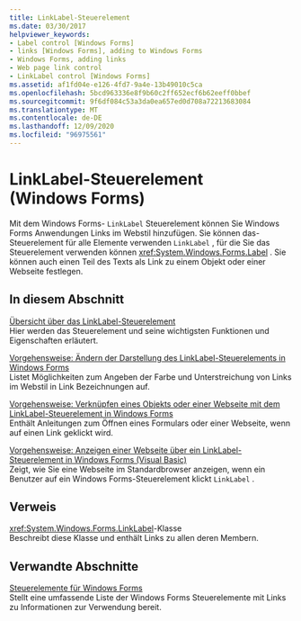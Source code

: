 ```yaml
---
title: LinkLabel-Steuerelement
ms.date: 03/30/2017
helpviewer_keywords:
- Label control [Windows Forms]
- links [Windows Forms], adding to Windows Forms
- Windows Forms, adding links
- Web page link control
- LinkLabel control [Windows Forms]
ms.assetid: af1fd04e-e126-4fd7-9a4e-13b49010c5ca
ms.openlocfilehash: 5bcd963336e8f9b60c2ff652ecf6b62eeff0bbef
ms.sourcegitcommit: 9f6df084c53a3da0ea657ed0d708a72213683084
ms.translationtype: MT
ms.contentlocale: de-DE
ms.lasthandoff: 12/09/2020
ms.locfileid: "96975561"
---
```

# <a name="linklabel-control-windows-forms"></a>LinkLabel-Steuerelement (Windows Forms)
Mit dem Windows Forms- `LinkLabel` Steuerelement können Sie Windows Forms Anwendungen Links im Webstil hinzufügen. Sie können das-Steuerelement für alle Elemente verwenden `LinkLabel` , für die Sie das Steuerelement verwenden können <xref:System.Windows.Forms.Label> . Sie können auch einen Teil des Texts als Link zu einem Objekt oder einer Webseite festlegen.  
  
## <a name="in-this-section"></a>In diesem Abschnitt  
 [Übersicht über das LinkLabel-Steuerelement](linklabel-control-overview-windows-forms.md)  
 Hier werden das Steuerelement und seine wichtigsten Funktionen und Eigenschaften erläutert.  
  
 [Vorgehensweise: Ändern der Darstellung des LinkLabel-Steuerelements in Windows Forms](how-to-change-the-appearance-of-the-windows-forms-linklabel-control.md)  
 Listet Möglichkeiten zum Angeben der Farbe und Unterstreichung von Links im Webstil in Link Bezeichnungen auf.  
  
 [Vorgehensweise: Verknüpfen eines Objekts oder einer Webseite mit dem LinkLabel-Steuerelement in Windows Forms](link-to-an-object-or-web-page-with-wf-linklabel-control.md)  
 Enthält Anleitungen zum Öffnen eines Formulars oder einer Webseite, wenn auf einen Link geklickt wird.  
  
 [Vorgehensweise: Anzeigen einer Webseite über ein LinkLabel-Steuerelement in Windows Forms (Visual Basic)](display-a-web-page-from-a-wf-linklabel-control-visual-basic.md)  
 Zeigt, wie Sie eine Webseite im Standardbrowser anzeigen, wenn ein Benutzer auf ein Windows Forms-Steuerelement klickt `LinkLabel` .  
  
## <a name="reference"></a>Verweis  
 <xref:System.Windows.Forms.LinkLabel>-Klasse  
 Beschreibt diese Klasse und enthält Links zu allen deren Membern.  
  
## <a name="related-sections"></a>Verwandte Abschnitte  
 [Steuerelemente für Windows Forms](controls-to-use-on-windows-forms.md)  
 Stellt eine umfassende Liste der Windows Forms Steuerelemente mit Links zu Informationen zur Verwendung bereit.
